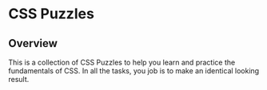 # CSS Puzzles

## Overview

This is a collection of CSS Puzzles to help you learn and practice the fundamentals of CSS. In all the tasks, you job is to make an identical looking result.
